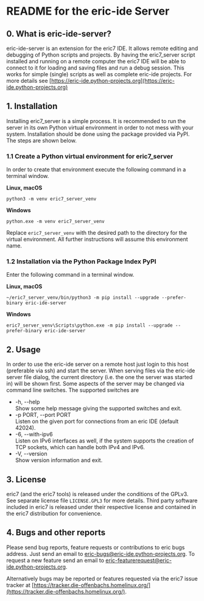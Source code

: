 # README for the eric-ide Server

## 0. What is eric-ide-server?
eric-ide-server is an extension for the eric7 IDE. It allows remote editing
and debugging of Python scripts and projects. By having the eric7_server
script installed and running on a remote computer the eric7 IDE will be able
to connect to it for loading and saving files and run a debug session. This
works for simple (single) scripts as well as complete eric-ide projects.
For more details see
[https://eric-ide.python-projects.org](https://eric-ide.python-projects.org)

## 1. Installation
Installing eric7_server is a simple process. It is recommended to run the
server in its own Python virtual environment in order to not mess with your
system. Installation should be done using the package provided via PyPI. The
steps are shown below.

### 1.1 Create a Python virtual environment for eric7_server
In order to create that environment execute the following command in a terminal
window.

__Linux, macOS__

    python3 -m venv eric7_server_venv

__Windows__

    python.exe -m venv eric7_server_venv

Replace `eric7_server_venv` with the desired path to the directory for the virtual
environment. All further instructions will assume this environment name.

### 1.2 Installation via the Python Package Index PyPI

Enter the following command in a terminal window.

__Linux, macOS__

    ~/eric7_server_venv/bin/python3 -m pip install --upgrade --prefer-binary eric-ide-server

__Windows__

    eric7_server_venv\Scripts\python.exe -m pip install --upgrade --prefer-binary eric-ide-server

## 2. Usage
In order to use the eric-ide server on a remote host just login to this host (preferable
via ssh) and start the server. When serving files via the eric-ide server file dialog,
the current directory (i.e. the one the server was started in) will be shown first. Some
aspects of the server may be changed via command line switches. The supported switches
are

- -h, --help  
    Show some help message giving the supported switches and exit.
- -p PORT, --port PORT  
    Listen on the given port for connections from an eric IDE (default 42024).
- -6, --with-ipv6  
    Listen on IPv6 interfaces as well, if the system supports the creation of TCP
    sockets, which can handle both IPv4 and IPv6.
- -V, --version  
    Show version information and exit.

## 3. License
eric7 (and the eric7 tools) is released under the conditions of the GPLv3. See 
separate license file `LICENSE.GPL3` for more details. Third party software
included in eric7 is released under their respective license and contained in
the eric7 distribution for convenience. 

## 4. Bugs and other reports
Please send bug reports, feature requests or contributions to eric bugs
address. Just send an email to
[eric-bugs@eric-ide.python-projects.org](mailto:eric-bugs@eric-ide.python-projects.org).
To request a new feature send an email to
[eric-featurerequest@eric-ide.python-projects.org](mailto:eric-featurerequest@eric-ide.python-projects.org).

Alternatively bugs may be reported or features requested via the eric7 issue tracker
at 
[https://tracker.die-offenbachs.homelinux.org/](https://tracker.die-offenbachs.homelinux.org/).
